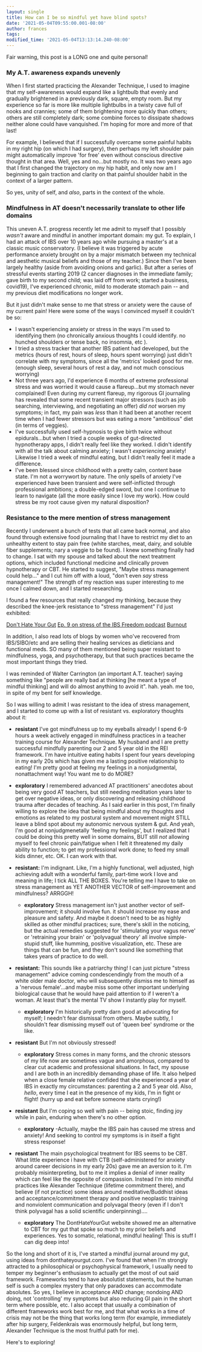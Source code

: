 ```yaml
---
layout: single
title: How can I be so mindful yet have blind spots?
date: '2021-05-04T09:55:00.001-08:00'
author: frances
tags:
modified_time: '2021-05-04T13:13:14.240-08:00'
---
```


Fair warning, this post is a LONG one and quite personal! 


### My A.T. awareness expands unevenly

When I first started practicing the Alexander Technique, I used to imagine that my self-awareness  would expand like a lightbulb that evenly and gradually brightened in a previously dark, square, empty room.  But my experience so far is more like multiple lightbulbs in a twisty cave full of nooks and crannies; some of them brightening more quickly than others; others are still completely dark; some combine forces to dissipate shadows neither alone could have vanquished. I'm hoping for more and more of that last! 

For example, I believed that if I successfully overcame some painful habits in my right hip (on which I had surgery), then perhaps my left shoulder pain might automatically improve 'for free' even without conscious directive thought in that area. Well, yes and no...but mostly no. It was two years ago that I first changed the trajectory on my hip habit, and only now am I beginning to gain traction and clarity on that painful shoulder habit in the context of a larger pattern.

 So yes, unity of self, and *also*, parts in the context of the whole. 

### Mindfulness in AT doesn't necessarily translate to other life domains

This uneven A.T. progress recently let me admit to myself that I possibly *wasn't* aware and mindful in another important domain: my gut.  To explain, I had an attack of IBS over 10 years ago while pursuing a master's at a classic music conservatory. (I believe it was triggered by acute performance anxiety brought on by a major mismatch between my technical and aesthetic musical beliefs and those of my teacher.)  Since then I've been largely healthy (aside from avoiding onions and garlic). But after a series of stressful events starting 2019 (2 cancer diagnoses in the immediate family; gave birth to my second child; was laid off from work; started a business, covid19), I've experienced chronic, mild to moderate stomach pain -- and my previous diet modifications no longer work. 

But it just didn't make sense to me that stress or anxiety were the cause of my current pain! Here were some of the ways I convinced myself it couldn't be so:

- I wasn't experiencing anxiety or stress in the ways I'm used to identifying them (no chronically anxious thoughts I could identify. no hunched shoulders or tense back, no insomnia, etc ).
-  I tried a stress tracker that another IBS patient had developed, but the metrics (hours of rest, hours of sleep, hours spent worrying) just didn't correlate with my symptoms, since all the 'metrics' looked good for me. (enough sleep, several hours of rest a day, and not much conscious worrying)
- Not three years ago, I'd experience 6 months of extreme professional stress and was worried it would cause a flareup...but my stomach never complained!  Even during my current flareup, my rigorous GI journaling has revealed that some recent transient major stressors (such as job searching, interviewing, and negotiating an offer) *did not* worsen my symptoms; in fact, my pain was *less* than it had been at another recent time when I had fewer stressors but was eating a more "ambitious" diet (in terms of veggies).
- I've successfully used self-hypnosis to give birth twice without epidurals...but when I tried a couple weeks of gut-directed hypnotherapy apps, I didn't really feel like they worked.  I didn't identify with all the talk about calming anxiety; I wasn't *experiencing* anxiety!  Likewise I tried a week of mindful eating, but I didn't really feel it made a difference.
- I've been blessed since childhood with a pretty calm, content base state. I'm not a worrywort by nature. The only spells of anxiety I've experienced have been transient and were self-inflicted through professional ambitions; a double-edged sword, but one I continue to learn to navigate (all the more easily since I love my work).  How could stress be my root cause given my natural disposition? 


### Resistance to the mere mention of stress management

Recently I underwent a bunch of tests that all came back normal, and also found through extensive food journaling that I have to restrict my diet to an unhealthy extent to stay pain free (white starches, meat, dairy, and soluble fiber supplements; nary a veggie to be found). I knew something finally had to change. I sat with my spouse and talked about the next treatment options, which included functional medicine and clinically proven hypnotherapy or CBT. He started to suggest, "Maybe stress management could help..."  and I cut him off with a loud, "don't even *say* stress management!" The strength of my reaction was super interesting to me once I calmed down, and I started researching. 

I found a few resources that really changed my thinking, because they described the knee-jerk resistance to "stress management" I'd just exhibited:

[Don't Hate Your Gut](https://donthateyourguts.com/)
[Ep. 9 on stress of the IBS Freedom podcast](https://podcasts.apple.com/us/podcast/ibs-freedom-podcast/id1536659361)
[Burnout](https://www.penguinrandomhouse.com/books/592377/burnout-by-emily-nagoski-phd-and-amelia-nagoski-dma/)

In addition, I also read lots of blogs by women who've recovered from IBS/SIBO/etc and are selling their healing services as dieticians and functional meds. SO many of them mentioned being super resistant to mindfulness, yoga, and psychotherapy, but that such practices became the most important things they tried.

I was reminded of Walter Carrington (an important A.T. teacher) saying something like "people are really bad at thinking [he meant a type of mindful thinking] and will do almost anything to avoid it". hah. yeah. me too, in spite of my bent for self knowledge. 

So I was willing to admit I was resistant to the idea of stress management, and I started to come up with a list of resistant vs. exploratory thoughts about it:



-  **resistant** I've got mindfulness up to my eyeballs already! I spend 6-9 hours a week actively engaged in mindfulness practices in a teacher training course for Alexander Technique.     My husband and I are pretty successful mindfully parenting our 2 and 5 year old in the REI framework.  I'm have intuitive eating habits I spent four years developing in my early 20s which has given me a lasting positive relationship to eating!  I'm pretty good at feeling my feelings in a nonjudgmental, nonattachment way! You want me to do MORE?
  - **exploratory**  I remembered advanced AT practitioners' anecdotes about being very good AT teachers, but still needing meditation years later to get over negative ideas, or only discovering and releasing childhood trauma after decades of teaching. As I said earlier in this post, I'm finally willing to explore the idea that being mindful about my thoughts and emotions as related to my postural system and movement might STILL leave a blind spot about my autonomic nervous system & gut.  And yeah, I'm good at nonjudgmenetally 'feeling my feelings', but I realized that I could be doing this pretty well in some domains, BUT still *not* allowing myself to feel chronic pain/fatigue when I felt it threatened my daily ability to function; to get my professional work done; to feed my small kids dinner, etc.  OK. I can work with that. 

- **resistant:** I'm indignant. Like, I'm a highly functional, well adjusted, high achieving adult with a wonderful family, part-time work I love and meaning in life; I tick ALL THE BOXES. You're telling me I have to take on stress management as YET ANOTHER VECTOR of self-improvement and mindfulness? ARRGGH! 
  -  **exploratory**  Stress management isn't just another vector of self-improvement; it should involve fun. it should increase my ease and pleasure and safety.  And maybe it doesn't need to be as highly skilled as other mindful practices; sure, there's skill in the noticing, but the actual remedies suggested for 'stimulating your vagus nerve' or 'retraining your brain' or 'polyvagual theory' all involve simple-stupid stuff, like humming, positive visualization, etc. These are things that can be fun, and they don't sound like something that takes years of practice to do well. 
- **resistant:** This sounds like a patriarchy thing! I can just picture "stress management" advice coming condescendingly from the mouth of a white older male doctor, who will subsequently dismiss me to himself as a 'nervous female'...and maybe miss some other important underlying biological cause that he would have paid attention to if I weren't a woman. At least that's the mental TV show I instantly play for myself.
  - **exploratory** I'm historically pretty darn good at advocating for myself;  I needn't fear dismissal from others. Maybe subtly, I shouldn't fear dismissing myself out of 'queen bee' syndrome or the like.
- **resistant** But I'm not obviously stressed! 
  - **exploratory** Stress comes in many forms, and the chronic stessors of my life now are sometimes vague and amorphous, compared to clear cut academic and professional situations. In fact, my spouse and I are both in an incredibly demanding phase of life. It also helped when a close female relative confided that she experienced a year of IBS in exactly my circumstances: parenting a 2 and 5 year old.  Also, *hello*, every time I eat in the presence of my kids, I'm in fight or flight! (hurry up and eat before someone starts crying!)
- **resistant** But I'm coping so well with pain -- being stoic, finding joy while in pain, enduring when there's no other option.
  -  **exploratory** -Actually, maybe the IBS pain has caused me stress and anxiety! And seeking to control my symptoms is in itself a fight stress response! 
- **resistant** The main psychological treatment for IBS seems to be CBT.  What little experience i have with CTB (self-administered for anxiety around career decisions in my early 20s) gave me an aversion to it. I'm probably misinterpreting, but to me it implies a denial of inner reality which can feel like the opposite of compassion.  Instead I'm into mindful practices like Alexander Technique (lifetime commitment there),  and believe (if not practice) some ideas around meditative/Buddhist ideas and acceptance/commitment therapy and positive neoplastic training and nonviolent communication and polyvagal theory (even if I don't think polyvagal has a solid scientific underpinning)....
  - **exploratory** The DontHateYourGut website showed me an alternative to CBT for my gut that spoke so much to my prior beliefs and experiences. Yes to somatic, relational, mindful healing! This is stuff I can dig deep into! 


So the long and short of it is, I've started a mindful journal around my gut, using ideas from donthateyourgut.com. I've found that when I'm strongly attracted to a philosophical or psychophysical framework, I usually need to temper my beginner's enthusiasm to actually get the most of out said framework.  Frameworks tend to have absolutist statements, but the human self is such a complex mystery that only paradoxes can accommodate absolutes. So yes, I believe in acceptance AND change; nondoing AND doing, not 'controlling' my symptoms but also reducing GI  pain in the short term where possible, etc. I also accept that usually a combination of different frameworks work best for me, and that what works in a time of crisis may not be the thing that works long term (for example, immediately after hip surgery, Feldenkrais was enormously helpful, but long term, Alexander Technique is the most fruitful path for me).

Here's to exploring!


